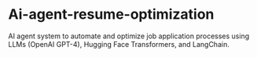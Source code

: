 # Ai-agent-resume-optimization
AI agent system to automate and optimize job application processes using LLMs (OpenAI GPT-4), Hugging Face Transformers, and LangChain.
